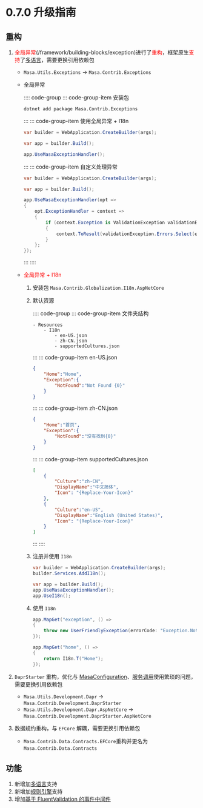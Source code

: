 # 0.7.0 升级指南

## 重构

1. <font color=Red>全局异常</font>(/framework/building-blocks/exception)进行了<font color=Red>重构</font>，框架原生<font color=Red>支持</font>了[多语言](/framework/building-blocks/globalization/overview)，需要更换引用依赖包

    * `Masa.Utils.Exceptions` -> `Masa.Contrib.Exceptions` 
    * 全局异常

        :::: code-group
        ::: code-group-item 安装包
        ```shell 终端
        dotnet add package Masa.Contrib.Exceptions
        ```
        :::
        ::: code-group-item 使用全局异常 + I18n 
        ```csharp Program.cs
        var builder = WebApplication.CreateBuilder(args);
     
        var app = builder.Build();

        app.UseMasaExceptionHandler();
        ```
        :::
        ::: code-group-item 自定义处理异常
        ```csharp Program.cs
        var builder = WebApplication.CreateBuilder(args);
   
        var app = builder.Build();
   
        app.UseMasaExceptionHandler(opt =>
        {
            opt.ExceptionHandler = context =>
            {
                if (context.Exception is ValidationException validationException)
                {
                    context.ToResult(validationException.Errors.Select(err => err.ToString()).FirstOrDefault()!);
                }
            };
        });
        ```
        :::
        ::::

    * <font color=Red>全局异常 + I18n</font>
      1. 安装包 `Masa.Contrib.Globalization.I18n.AspNetCore`
      2. 默认资源

          :::: code-group
          ::: code-group-item 文件夹结构
          ```shell 
          - Resources
              - I18n
                  - en-US.json
                  - zh-CN.json
                  - supportedCultures.json
          ```
          :::
          ::: code-group-item en-US.json
          ```json Resources/I18n/en-US.json
          {
              "Home":"Home",
              "Exception":{
                  "NotFound":"Not Found {0}"
              }
          }
          ```
          :::
          ::: code-group-item zh-CN.json
          ```json Resources/I18n/zh-CN.json
          {
              "Home":"首页",
              "Exception":{
                  "NotFound":"没有找到{0}"
              }
          }
          ```
          :::
          ::: code-group-item supportedCultures.json
          ```json Resources/I18n/supportedCultures.json
          [
              {
                  "Culture":"zh-CN",
                  "DisplayName":"中文简体",
                  "Icon": "{Replace-Your-Icon}"
              },
              {
                  "Culture":"en-US",
                  "DisplayName":"English (United States)",
                  "Icon": "{Replace-Your-Icon}"
              }
          ]
          ```
          :::
          ::::
      
      3. 注册并使用 `I18n`
      
          ```csharp Program.cs
          var builder = WebApplication.CreateBuilder(args);
          builder.Services.AddI18n();

          var app = builder.Build(); 
          app.UseMasaExceptionHandler();
          app.UseI18n();
          ```

      4. 使用 `I18n`
         
         ```csharp Program.cs
         app.MapGet("exception", () =>
         {
             throw new UserFriendlyException(errorCode: "Exception.NotFound", "用户");
         });
         
         app.MapGet("home", () =>
         {
             return I18n.T("Home");
         });
         ```

2. `DaprStarter` 重构，优化与 [MasaConfiguration](/framework/building-blocks/configuration/overview)、[服务调用](/framework/building-blocks/caller/overview)使用繁琐的问题，需要更换引用依赖包

    * `Masa.Utils.Development.Dapr` -> `Masa.Contrib.Development.DaprStarter`
    * `Masa.Utils.Development.Dapr.AspNetCore` -> `Masa.Contrib.Development.DaprStarter.AspNetCore`

3. 数据规约重构，与 `EFCore` 解耦，需要更换引用依赖包

    * `Masa.Contrib.Data.Contracts.EFCore`重构并更名为`Masa.Contrib.Data.Contracts`

## 功能

1. 新增加[多语言](/framework/building-blocks/globalization/overview)支持
2. 新增加[规则引擎](/framework/building-blocks/rule-engine)支持
3. 增加[基于 FluentValidation 的事件中间件](/framework/building-blocks/dispatcher/local-event#section-4e8b4ef69a8c8bc14e2d95f44ef6)